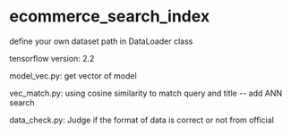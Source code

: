 # ecommerce_search_index
define your own dataset path in DataLoader class

tensorflow version: 2.2

model_vec.py: get vector of model

vec_match.py: using cosine similarity to match query and title
             -- add ANN search

data_check.py: Judge if the format of data is correct or not from official
